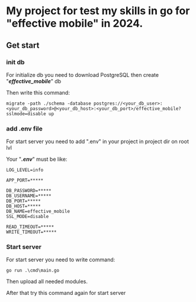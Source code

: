 # My project for test my skills in go for "effective mobile" in 2024.
## Get start

### init db
For initialize db you need to download PostgreSQL then create "*__effective_mobile__*" db

Then write this command:
```
migrate -path ./schema -database postgres://<your_db_user>:<your_db_password>@<your_db_host>:<your_db_port>/effective_mobile?sslmode=disable up 
```

### add .env file
For start server you need to add ".env" in your project in project dir on root lvl

Your "*__.env__*" must be like:
```
LOG_LEVEL=info

APP_PORT=*****

DB_PASSWORD=*****
DB_USERNAME=*****
DB_PORT=*****
DB_HOST=*****
DB_NAME=effective_mobile
SSL_MODE=disable

READ_TIMEOUT=*****
WRITE_TIMEOUT=***** 
```

### Start server
For start server you need to write command:
```
go run .\cmd\main.go 
```
Then upload all needed modules.

After that try this command again for start server